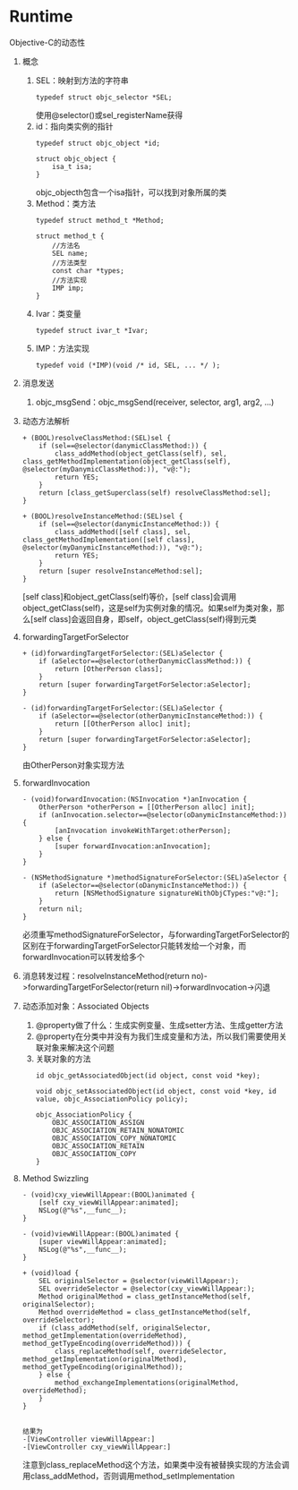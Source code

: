# Runtime
Objective-C的动态性
1. 概念
    1. SEL：映射到方法的字符串
        ```
        typedef struct objc_selector *SEL;
        ```
        使用@selector()或sel_registerName获得
    2. id：指向类实例的指针
        ```
        typedef struct objc_object *id;

        struct objc_object {
            isa_t isa;
        }
        ```
        objc_objecth包含一个isa指针，可以找到对象所属的类
    3. Method：类方法
        ```
        typedef struct method_t *Method;

        struct method_t {
            //方法名
            SEL name;
            //方法类型
            const char *types;
            //方法实现
            IMP imp;
        }
        ```
    4. Ivar：类变量
        ```
        typedef struct ivar_t *Ivar;
        ```
    5. IMP：方法实现
        ```
        typedef void (*IMP)(void /* id, SEL, ... */ );
        ```
2. 消息发送
    1. objc_msgSend：objc_msgSend(receiver, selector, arg1, arg2, ...)

3. 动态方法解析
    ```
    + (BOOL)resolveClassMethod:(SEL)sel {
        if (sel==@selector(danymicClassMethod:)) {
            class_addMethod(object_getClass(self), sel, class_getMethodImplementation(object_getClass(self), @selector(myDanymicClassMethod:)), "v@:");
            return YES;
        }
        return [class_getSuperclass(self) resolveClassMethod:sel];
    }

    + (BOOL)resolveInstanceMethod:(SEL)sel {
        if (sel==@selector(danymicInstanceMethod:)) {
            class_addMethod([self class], sel, class_getMethodImplementation([self class], @selector(myDanymicInstanceMethod:)), "v@:");
            return YES;
        }
        return [super resolveInstanceMethod:sel];
    }
    ```
    [self class]和object_getClass(self)等价，[self class]会调用object_getClass(self)，这是self为实例对象的情况。如果self为类对象，那么[self class]会返回自身，即self，object_getClass(self)得到元类
4. forwardingTargetForSelector
    ```
    + (id)forwardingTargetForSelector:(SEL)aSelector {
        if (aSelector==@selector(otherDanymicClassMethod:)) {
            return [OtherPerson class];
        }
        return [super forwardingTargetForSelector:aSelector];
    }

    - (id)forwardingTargetForSelector:(SEL)aSelector {
        if (aSelector==@selector(otherDanymicInstanceMethod:)) {
            return [[OtherPerson alloc] init];
        }
        return [super forwardingTargetForSelector:aSelector];
    }
    ```
    由OtherPerson对象实现方法
5. forwardInvocation
    ```
    - (void)forwardInvocation:(NSInvocation *)anInvocation {
        OtherPerson *otherPerson = [[OtherPerson alloc] init];
        if (anInvocation.selector==@selector(oDanymicInstanceMethod:)) {
            [anInvocation invokeWithTarget:otherPerson];
        } else {
            [super forwardInvocation:anInvocation];
        }
    }

    - (NSMethodSignature *)methodSignatureForSelector:(SEL)aSelector {
        if (aSelector==@selector(oDanymicInstanceMethod:)) {
            return [NSMethodSignature signatureWithObjCTypes:"v@:"];
        }
        return nil;
    }
    ```
    必须重写methodSignatureForSelector，与forwardingTargetForSelector的区别在于forwardingTargetForSelector只能转发给一个对象，而forwardInvocation可以转发给多个
6. 消息转发过程：resolveInstanceMethod(return no)->forwardingTargetForSelector(return nil)->forwardInvocation->闪退
7. 动态添加对象：Associated Objects
    1. @property做了什么：生成实例变量、生成setter方法、生成getter方法
    2. @property在分类中并没有为我们生成变量和方法，所以我们需要使用关联对象来解决这个问题
    3. 关联对象的方法
        ```
        id objc_getAssociatedObject(id object, const void *key);

        void objc_setAssociatedObject(id object, const void *key, id value, objc_AssociationPolicy policy);

        objc_AssociationPolicy {
            OBJC_ASSOCIATION_ASSIGN
            OBJC_ASSOCIATION_RETAIN_NONATOMIC
            OBJC_ASSOCIATION_COPY_NONATOMIC
            OBJC_ASSOCIATION_RETAIN
            OBJC_ASSOCIATION_COPY
        }
        ```
8. Method Swizzling
    ```
    - (void)cxy_viewWillAppear:(BOOL)animated {
        [self cxy_viewWillAppear:animated];
        NSLog(@"%s",__func__);
    }

    - (void)viewWillAppear:(BOOL)animated {
        [super viewWillAppear:animated];
        NSLog(@"%s",__func__);
    }

    + (void)load {
        SEL originalSelector = @selector(viewWillAppear:);
        SEL overrideSelector = @selector(cxy_viewWillAppear:);
        Method originalMethod = class_getInstanceMethod(self, originalSelector);
        Method overrideMethod = class_getInstanceMethod(self, overrideSelector);
        if (class_addMethod(self, originalSelector, method_getImplementation(overrideMethod), method_getTypeEncoding(overrideMethod))) {
            class_replaceMethod(self, overrideSelector, method_getImplementation(originalMethod), method_getTypeEncoding(originalMethod));
        } else {
            method_exchangeImplementations(originalMethod, overrideMethod);
        }
    }


    结果为
    -[ViewController viewWillAppear:]
    -[ViewController cxy_viewWillAppear:]
    ```
    注意到class_replaceMethod这个方法，如果类中没有被替换实现的方法会调用class_addMethod，否则调用method_setImplementation
